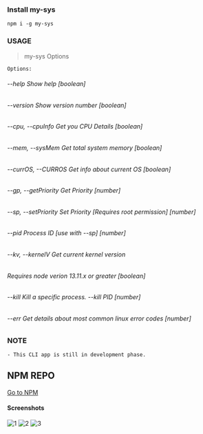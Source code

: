### Install my-sys
    
    npm i -g my-sys
  
### USAGE
> my-sys Options
    
    Options:
######  --help               Show help                                       [boolean]
######  --version            Show version number                             [boolean]
######  --cpu, --cpuInfo     Get you CPU Details                             [boolean]
######  --mem, --sysMem      Get total system memory                         [boolean]
######  --currOS, --CURROS   Get info about current OS                       [boolean]
######  --gp, --getPriority  Get Priority                                     [number]
######  --sp, --setPriority  Set Priority [Requires root permission]          [number]
######  --pid                Process ID [use with --sp]                       [number]
######  --kv, --kernelV      Get current kernel version
######                       Requires node verion 13.11.x or greater         [boolean]
######  --kill               Kill a specific process. --kill PID            [number]
######  --err                Get details about most common linux error codes  [number]

### NOTE 
    - This CLI app is still in development phase.
## NPM REPO
   [Go to NPM](https://www.npmjs.com/package/my-sys)
#### Screenshots
![1](https://github.com/anurag0608/my-sys-CLI/blob/master/ss/1.png)
![2](https://github.com/anurag0608/my-sys-CLI/blob/master/ss/2.png)
![3](https://github.com/anurag0608/my-sys-CLI/blob/master/ss/3.png)
